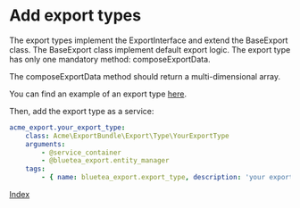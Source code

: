 Add export types
================

The export types implement the ExportInterface and extend the BaseExport class.
The BaseExport class implement default export logic. The export type has only one
mandatory method: composeExportData.

The composeExportData method should return a multi-dimensional array.

You can find an example of an export type [here](../../Export/Type/ExampleExportType.php).

Then, add the export type as a service:

```yaml
acme_export.your_export_type:
    class: Acme\ExportBundle\Export\Type\YourExportType
    arguments:
        - @service_container
        - @bluetea_export.entity_manager
    tags:
        - { name: bluetea_export.export_type, description: 'your export type' }
```


[Index](index.md)